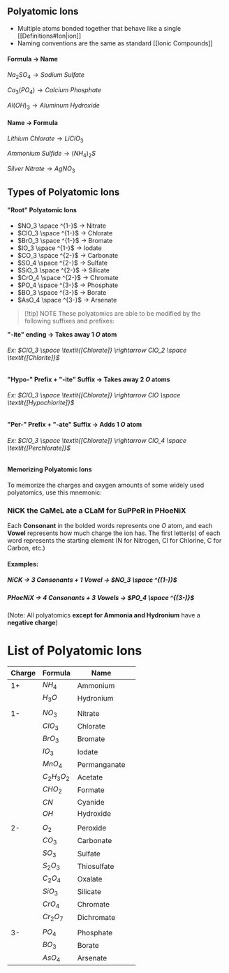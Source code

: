 ## Polyatomic Ions

- Multiple atoms bonded together that behave like a single [[Definitions#Ion|ion]] 
- Naming conventions are the same as standard [[Ionic Compounds]]

#### Formula -> Name
$Na_2SO_4 \rightarrow \textit{Sodium Sulfate}$

$Ca_3(PO_4) \rightarrow \textit{Calcium Phosphate}$ 

$Al(OH)_3 \rightarrow \textit{Aluminum Hydroxide}$

#### Name -> Formula
$\textit{Lithium Chlorate} \rightarrow LiClO_3$ 

$\textit{Ammonium Sulfide} \rightarrow (NH_4)_2S$ 

$\textit{Silver Nitrate} \rightarrow AgNO_3$

## Types of Polyatomic Ions
#### "Root" Polyatomic Ions
* $NO_3 \space ^{1-}$ -> Nitrate
* $ClO_3 \space ^{1-}$ -> Chlorate
* $BrO_3 \space ^{1-}$ -> Bromate
* $IO_3 \space ^{1-}$ -> Iodate
* $CO_3 \space ^{2-}$ -> Carbonate
* $SO_4 \space ^{2-}$ -> Sulfate
* $SiO_3 \space ^{2-}$ -> Silicate
* $CrO_4 \space ^{2-}$ -> Chromate
* $PO_4 \space ^{3-}$ -> Phosphate
* $BO_3 \space ^{3-}$ -> Borate
* $AsO_4 \space ^{3-}$ -> Arsenate

> [!tip] NOTE
>  These polyatomics are able to be modified by the following suffixes and prefixes:

**"-ite" ending -> Takes away 1 $O$ atom**
###### Ex: $ClO_3 \space \textit{[Chlorate]} \rightarrow ClO_2 \space \textit{[Chlorite]}$ 


**"Hypo-" Prefix + "-ite" Suffix -> Takes away 2 $O$ atoms**
###### Ex: $ClO_3 \space \textit{[Chlorate]} \rightarrow ClO \space \textit{[Hypochlorite]}$ 


**"Per-" Prefix + "-ate" Suffix -> Adds 1 $O$ atom**
###### Ex: $ClO_3 \space \textit{[Chlorate]} \rightarrow ClO_4 \space \textit{[Perchlorate]}$


#### Memorizing Polyatomic Ions
To memorize the charges and oxygen amounts of some widely used polyatomics, use this mnemonic:

### **NiCK** the **CaMeL** ate a **CLaM** for **SuPPeR** in **PHoeNiX**

Each **Consonant** in the bolded words represents one $O$ atom, and each **Vowel** represents how much charge the ion has.  The first letter(s) of each word represents the starting element (N for Nitrogen, Cl for Chlorine, C for Carbon, etc.)

#### Examples: 
##### **NiCK** -> 3 Consonants + 1 Vowel -> $NO_3 \space ^{(1-)}$
##### **PHoeNiX** -> 4 Consonants + 3 Vowels -> $PO_4 \space ^{(3-)}$

(Note: All polyatomics **except for Ammonia and Hydronium** have a **negative charge**)

# List of Polyatomic Ions

| Charge | Formula     | Name         |     |
| ------ | ----------- | ------------ | --- |
| 1+     | $NH_4$      | Ammonium     |     |
|        | $H_3O$      | Hydronium    |     |
|        |             |              |     |
| 1-     | $NO_3$      | Nitrate      |     |
|        | $ClO_3$     | Chlorate     |     |
|        | $BrO_3$     | Bromate      |     |
|        | $IO_3$      | Iodate       |     |
|        | $MnO_4$     | Permanganate |     |
|        | $C_2H_3O_2$ | Acetate      |     |
|        | $CHO_2$     | Formate      |     |
|        | $CN$        | Cyanide      |     |
|        | $OH$        | Hydroxide    |     |
|        |             |              |     |
| 2-     | $O_2$       | Peroxide     |     |
|        | $CO_3$      | Carbonate    |     |
|        | $SO_3$      | Sulfate      |     |
|        | $S_2O_3$    | Thiosulfate  |     |
|        | $C_2O_4$    | Oxalate      |     |
|        | $SiO_3$     | Silicate     |     |
|        | $CrO_4$     | Chromate     |     |
|        | $Cr_2O_7$   | Dichromate   |     |
|        |             |              |     |
| 3-     | $PO_4$      | Phosphate    |     |
|        | $BO_3$      | Borate       |     |
|        | $AsO_4$     | Arsenate     |     |

